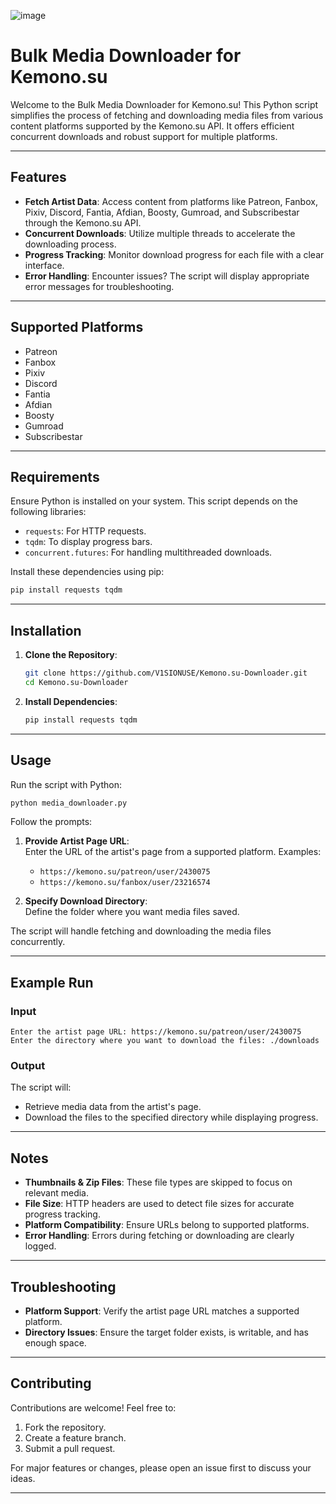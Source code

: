![image](https://kemono.su/static/kemono-logo.svg)

# Bulk Media Downloader for Kemono.su

Welcome to the Bulk Media Downloader for Kemono.su! This Python script simplifies the process of fetching and downloading media files from various content platforms supported by the Kemono.su API. It offers efficient concurrent downloads and robust support for multiple platforms.

---

## Features

- **Fetch Artist Data**: Access content from platforms like Patreon, Fanbox, Pixiv, Discord, Fantia, Afdian, Boosty, Gumroad, and Subscribestar through the Kemono.su API.
- **Concurrent Downloads**: Utilize multiple threads to accelerate the downloading process.
- **Progress Tracking**: Monitor download progress for each file with a clear interface.
- **Error Handling**: Encounter issues? The script will display appropriate error messages for troubleshooting.

---

## Supported Platforms

- Patreon
- Fanbox
- Pixiv
- Discord
- Fantia
- Afdian
- Boosty
- Gumroad
- Subscribestar

---

## Requirements

Ensure Python is installed on your system. This script depends on the following libraries:

- `requests`: For HTTP requests.
- `tqdm`: To display progress bars.
- `concurrent.futures`: For handling multithreaded downloads.

Install these dependencies using pip:

```bash
pip install requests tqdm
```

---

## Installation

1. **Clone the Repository**:

   ```bash
   git clone https://github.com/V1SIONUSE/Kemono.su-Downloader.git
   cd Kemono.su-Downloader
   ```

2. **Install Dependencies**:

   ```bash
   pip install requests tqdm
   ```

---

## Usage

Run the script with Python:

```bash
python media_downloader.py
```

Follow the prompts:

1. **Provide Artist Page URL**:  
   Enter the URL of the artist's page from a supported platform. Examples:
   - `https://kemono.su/patreon/user/2430075`
   - `https://kemono.su/fanbox/user/23216574`

2. **Specify Download Directory**:  
   Define the folder where you want media files saved.

The script will handle fetching and downloading the media files concurrently.

---

## Example Run

### Input

```plaintext
Enter the artist page URL: https://kemono.su/patreon/user/2430075
Enter the directory where you want to download the files: ./downloads
```

### Output

The script will:

- Retrieve media data from the artist's page.
- Download the files to the specified directory while displaying progress.

---

## Notes

- **Thumbnails & Zip Files**: These file types are skipped to focus on relevant media.
- **File Size**: HTTP headers are used to detect file sizes for accurate progress tracking.
- **Platform Compatibility**: Ensure URLs belong to supported platforms.
- **Error Handling**: Errors during fetching or downloading are clearly logged.

---

## Troubleshooting

- **Platform Support**: Verify the artist page URL matches a supported platform.
- **Directory Issues**: Ensure the target folder exists, is writable, and has enough space.

---

## Contributing

Contributions are welcome! Feel free to:

1. Fork the repository.
2. Create a feature branch.
3. Submit a pull request.

For major features or changes, please open an issue first to discuss your ideas.

---
